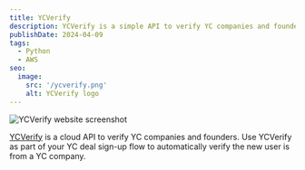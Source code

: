 ```yaml
---
title: YCVerify
description: YCVerify is a simple API to verify YC companies and founders.
publishDate: 2024-04-09
tags:
  - Python
  - AWS
seo:
  image:
    src: '/ycverify.png'
    alt: YCVerify logo 
---
```

![YCVerify website screenshot](/ycverify-website.png)

[YCVerify](https://www.ycverify.com/) is a cloud API to verify YC companies and founders.
Use YCVerify as part of your YC deal sign-up flow to automatically verify the new user is from a YC company.
